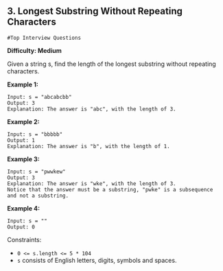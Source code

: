 ## 3. Longest Substring Without Repeating Characters

`#Top Interview Questions`

**Difficulty: Medium**

Given a string s, find the length of the longest substring without repeating characters.

**Example 1:**

    Input: s = "abcabcbb"
    Output: 3
    Explanation: The answer is "abc", with the length of 3.

**Example 2:**

    Input: s = "bbbbb"
    Output: 1
    Explanation: The answer is "b", with the length of 1.

**Example 3:**

    Input: s = "pwwkew"
    Output: 3
    Explanation: The answer is "wke", with the length of 3.
    Notice that the answer must be a substring, "pwke" is a subsequence and not a substring.

**Example 4:**

    Input: s = ""
    Output: 0


Constraints:

- `0 <= s.length <= 5 * 104`
- `s` consists of English letters, digits, symbols and spaces.